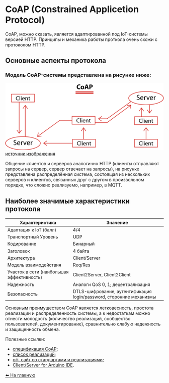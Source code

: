 # CoAP (Constrained Applicetion Protocol)

CoAP, можно сказать, является адаптированной под IoT-системы версией HTTP. Принципы и механика работы проткола очень схожи с протоколом HTTP.

## Основные аспекты протокола

### Модель CoAP-системы представлена на рисунке ниже:

![CoAP System Structure](../media/coap/sys-structure.png)
[источник изображения](https://www.pickdata.net/news/mqtt-vs-coap-best-iot-protocol)

Общение клиентов и серверов аналогично HTTP (клиенты отправляют запросы на сервер, сервер отвечает на запросы), на рисунке представлена распределённая система, состоящая из нескольких серверов и клиентов, связанных друг с другом в произвольном порядке, что сложно реализуемо, например, в MQTT.

## Наиболее значимые характеристики протокола

|   Характеристика  |   Значение    |
|----               |----
|   Адаптация к IoT (балл)    |   4/4 |
|   Транспортный Уровень    |   UDP |
|   Кодирование    |    Бинарный    |
|   Заголовок    |    4 байта    |
|   Архитектура    |    Client/Server    |
|   Модель взаимодействия    |    Req/Res    |
|   Участок в сети (наибольшая эффективность)    |    Client2Server, Client2Client    |
|   Надежность    |    Аналоги QoS 0, 1; децентрализация    |
|   Безопасность    |    DTLS-шифрование, аутентификация login/password, сторонние механизмы    |

Основным преимуществом CoAP является легковесность, простота реализации и распределенность системы, а к недостаткам можно отнести молодость (количество реализаций, сообщество пользователей, документирование), сравнительно слабую надежность и защищенность обмена.

Полезные ссылки:
* [спецификация CoAP](https://datatracker.ietf.org/doc/html/rfc7252);
* [список реализаций](https://en.wikipedia.org/wiki/Constrained_Application_Protocol#Implementations);
* [оф. сайт со стандартами и реализациями](https://coap.technology);
* [Client/Server for Arduino IDE](https://github.com/automote/ESP-CoAP).

[:arrow_left: На главную](/README.md)



